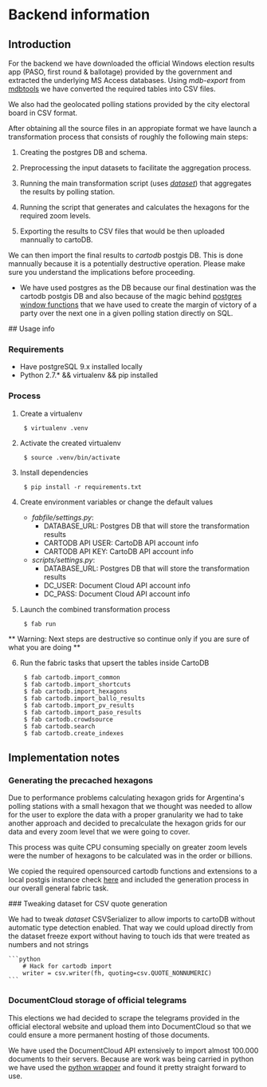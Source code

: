 Backend information
===================

## Introduction

For the backend we have downloaded the official Windows election results app (PASO, first round & ballotage) provided by the government and extracted the underlying MS Access databases. Using _mdb-export_ from [mdbtools](https://github.com/brianb/mdbtools) we have converted the required tables into CSV files.

We also had the geolocated polling stations provided by the city electoral board in CSV format.

After obtaining all the source files in an appropiate format we have launch a transformation process that consists of roughly the following main steps:

1. Creating the postgres DB and schema.

2. Preprocessing the input datasets to facilitate the aggregation process.

3. Running the main transformation script (uses [_dataset_](https://dataset.readthedocs.org/en/latest/)) that aggregates the results by polling station.

4. Running the script that generates and calculates the hexagons for the required zoom levels.

5. Exporting the results to CSV files that would be then uploaded mannually to cartoDB.

We can then import the final results to _cartodb_ postgis DB. This is done mannually because it is a potentially destructive operation. Please make sure you understand the implications before proceeding.

* We have used postgres as the DB because our final destination was the cartodb postgis DB and also because of the magic behind [postgres window functions](http://www.postgresql.org/docs/9.4/static/functions-window.html) that we have used to create the margin of victory of a party over the next one in a given polling station directly on SQL.

## Usage info

### Requirements

* Have postgreSQL 9.x installed locally
* Python 2.7.\* && virtualenv && pip installed 

### Process

1. Create a virtualenv

        $ virtualenv .venv

2. Activate the created virtualenv

        $ source .venv/bin/activate

3. Install dependencies

        $ pip install -r requirements.txt

4. Create environment variables or change the default values 
    * _fabfile/settings.py_:
        * DATABASE_URL: Postgres DB that will store the transformation results
        * CARTODB API USER: CartoDB API account info
        * CARTODB API KEY: CartoDB API account info
    * _scripts/settings.py_:
        * DATABASE_URL: Postgres DB that will store the transformation results
        * DC_USER: Document Cloud API account info
        * DC_PASS: Document Cloud API account info

5. Launch the combined transformation process

        $ fab run

** Warning: Next steps are destructive so continue only if you are sure of what you are doing **

6. Run the fabric tasks that upsert the tables inside CartoDB 

        $ fab cartodb.import_common
        $ fab cartodb.import_shortcuts
        $ fab cartodb.import_hexagons
        $ fab cartodb.import_ballo_results
        $ fab cartodb.import_pv_results
        $ fab cartodb.import_paso_results
        $ fab cartodb.crowdsource
        $ fab cartodb.search
        $ fab cartodb.create_indexes

## Implementation notes

### Generating the precached hexagons

Due to performance problems calculating hexagon grids for Argentina's polling stations with a small hexagon that we thought was needed to allow for the user to explore the data with a proper granularity we had to take another approach and decided to precalculate the hexagon grids for our data and every zoom level that we were going to cover.

This process was quite CPU consuming specially on greater zoom levels were the number of hexagons to be calculated was in the order or billions.

We copied the required opensourced cartodb functions and extensions to a local postgis instance check [here](data/sql/create_cartodb_functions.sql) and included the generation process in our overall general fabric task.

### Tweaking dataset for CSV quote generation

We had to tweak _dataset_ CSVSerializer to allow imports to cartoDB without automatic type detection enabled. That way we could upload directly from the dataset freeze export without having to touch ids that were treated as numbers and not strings

    ```python
        # Hack for cartodb import
        writer = csv.writer(fh, quoting=csv.QUOTE_NONNUMERIC)
    ```

### DocumentCloud storage of official telegrams

This elections we had decided to scrape the telegrams provided in the official electoral website and upload them into DocumentCloud so that we could ensure a more permanent hosting of those documents.

We have used the DocumentCloud API extensively to import almost 100.000 documents to their servers. Because are work was being carried in python we have used the [python wrapper](http://python-documentcloud.readthedocs.org/en/latest/) and found it pretty straight forward to use.
